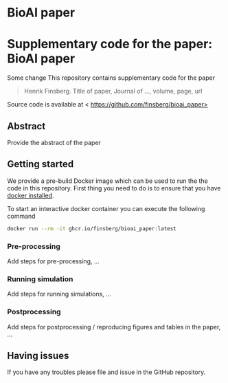 # BioAI paper


# Supplementary code for the paper: BioAI paper

Some change
This repository contains supplementary code for the paper
> Henrik Finsberg.
> Title of paper, Journal of ..., volume, page, url

Source code is available at < https://github.com/finsberg/bioai_paper>

## Abstract
Provide the abstract of the paper

## Getting started
We provide a pre-build Docker image which can be used to run the the code in this repository. First thing you need to do is to ensure that you have [docker installed](https://docs.docker.com/get-docker/).

To start an interactive docker container you can execute the following command

```bash
docker run --rm -it ghcr.io/finsberg/bioai_paper:latest
```


### Pre-processing
Add steps for pre-processing, ...


### Running simulation
Add steps for running simulations, ...


### Postprocessing
Add steps for postprocessing / reproducing figures and tables in the paper, ...


## Having issues
If you have any troubles please file and issue in the GitHub repository.
